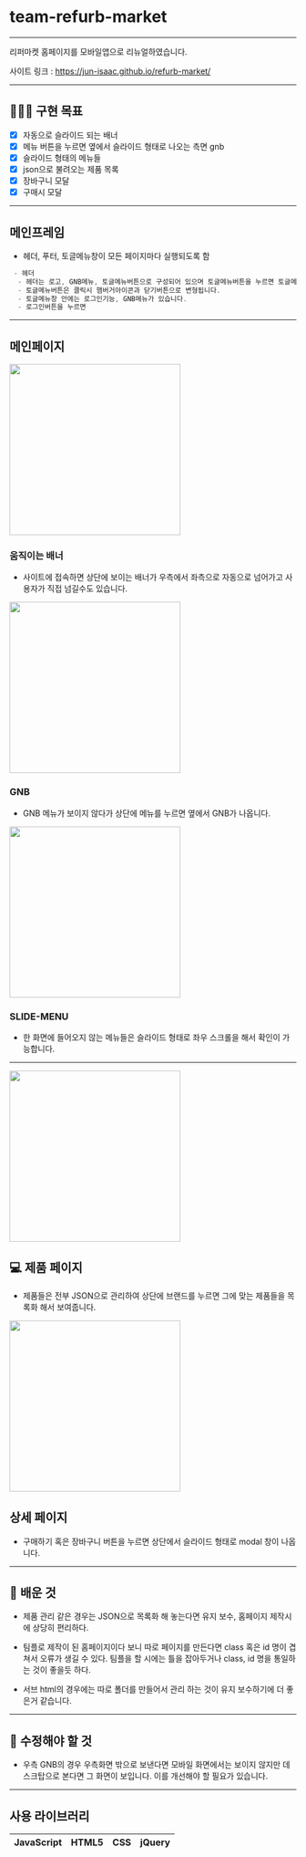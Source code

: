 # team-refurb-market


-----------------
리퍼마켓 홈페이지를 모바일앱으로 리뉴얼하였습니다.

사이트 링크 : https://jun-isaac.github.io/refurb-market/

-----------------
## 🧑🏻‍💻 구현 목표

- [x] 자동으로 슬라이드 되는 배너
- [x] 메뉴 버튼을 누르면 옆에서 슬라이드 형태로 나오는 측면 gnb
- [x] 슬라이드 형태의 메뉴들
- [x] json으로 불려오는 제품 목록
- [x] 장바구니 모달
- [x] 구매시 모달

-----------------
## 메인프레임

* 헤더, 푸터, 토글메뉴창이 모든 페이지마다 실행되도록 함
```c
 - 헤더
  - 헤더는 로고, GNB메뉴, 토글메뉴버튼으로 구성되어 있으며 토글메뉴버튼을 누르면 토글메뉴창이 열립니다.
  - 토글메뉴버튼은 클릭시 햄버거아이콘과 닫기버튼으로 변형됩니다.
  - 토글메뉴창 안에는 로그인기능, GNB메뉴가 있습니다.
  - 로그인버튼을 누르면
```

------------------
## 메인페이지

<img src="images/banner.gif" width="300">

### 움직이는 배너
- 사이트에 접속하면 상단에 보이는 배너가 우측에서 좌측으로 자동으로 넘어가고 사용자가 직접 넘길수도 있습니다.


<img src="images/gnb.gif" width="300">

### GNB
- GNB 메뉴가 보이지 않다가 상단에 메뉴를 누르면 옆에서 GNB가 나옵니다.


<img src="images/slide-menu.gif" width="300">


### SLIDE-MENU
- 한 화면에 들어오지 않는 메뉴들은 슬라이드 형태로 좌우 스크롤을 해서 확인이 가능합니다.

------------------

<img src="images/list.gif" width="300">

## 💻 제품 페이지

- 제품들은 전부 JSON으로 관리하여 상단에 브랜드를 누르면 그에 맞는 제품들을 목록화 해서 보여줍니다.


<img src="images/modal.gif" width="300">

## 상세 페이지

- 구매하기 혹은 장바구니 버튼을 누르면 상단에서 슬라이드 형태로 modal 창이 나옵니다.

------------------
## 📕 배운 것

* 제품 관리 같은 경우는 JSON으로 목록화 해 놓는다면 유지 보수, 홈페이지 제작시에 상당히 편리하다.

* 팀플로 제작이 된 홈페이지이다 보니 따로 페이지를 만든다면 class 혹은 id 명이 겹쳐서 오류가 생길 수 있다. 팀플을 할 시에는 틀을 잡아두거나 class, id 명을 통일하는 것이 좋을듯 하다.

* 서브 html의 경우에는 따로 폴더를 만들어서 관리 하는 것이 유지 보수하기에 더 좋은거 같습니다.


------------------
## 🔨 수정해야 할 것

* 우측 GNB의 경우 우측화면 밖으로 보낸다면 모바일 화면에서는 보이지 않지만 데스크탑으로 본다면 그 화면이 보입니다. 이를 개선해야 할 필요가 있습니다.

------------------

## 사용 라이브러리
|JavaScript|HTML5|CSS|jQuery|
|---|---|---|---|
